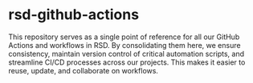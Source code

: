 # rsd-github-actions

This repository serves as a single point of reference for all our GitHub Actions and workflows in RSD. By consolidating them here, we ensure consistency, maintain version control of critical automation scripts, and streamline CI/CD processes across our projects. This makes it easier to reuse, update, and collaborate on workflows.

